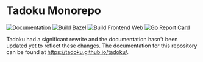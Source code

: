 # Tadoku Monorepo

[![Documentation](https://img.shields.io/badge/docs-online-6969FF.svg)](https://tadoku.github.io/tadoku/)
![Build Bazel](https://github.com/tadoku/tadoku/actions/workflows/build-bazel.yaml/badge.svg)
![Build Frontend Web](https://github.com/tadoku/tadoku/actions/workflows/build-frontend-web.yaml/badge.svg)
[![Go Report Card](https://goreportcard.com/badge/github.com/tadoku/tadoku)](https://goreportcard.com/report/github.com/tadoku/tadoku)

Tadoku had a significant rewrite and the documentation hasn't been updated yet to reflect these changes.
The documentation for this repository can be found at https://tadoku.github.io/tadoku/.
